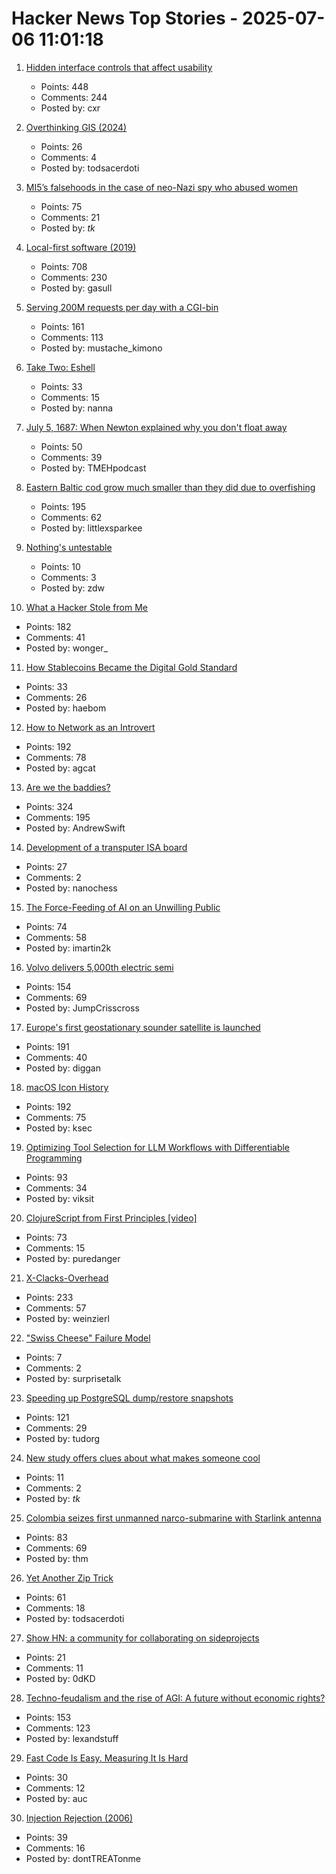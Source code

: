 # Hacker News Top Stories - 2025-07-06 11:01:18

1. [Hidden interface controls that affect usability](https://interactions.acm.org/archive/view/july-august-2025/stop-hiding-my-controls-hidden-interface-controls-are-affecting-usability)
   - Points: 448
   - Comments: 244
   - Posted by: cxr

2. [Overthinking GIS (2024)](https://scottsexton.co/post/overthinking_gis/)
   - Points: 26
   - Comments: 4
   - Posted by: todsacerdoti

3. [MI5’s falsehoods in the case of neo-Nazi spy who abused women](https://www.bbc.com/news/articles/c3w4nwdwywno)
   - Points: 75
   - Comments: 21
   - Posted by: _tk_

4. [Local-first software (2019)](https://www.inkandswitch.com/essay/local-first/)
   - Points: 708
   - Comments: 230
   - Posted by: gasull

5. [Serving 200M requests per day with a CGI-bin](https://simonwillison.net/2025/Jul/5/cgi-bin-performance/)
   - Points: 161
   - Comments: 113
   - Posted by: mustache_kimono

6. [Take Two: Eshell](http://yummymelon.com/devnull/take-two-eshell.html)
   - Points: 33
   - Comments: 15
   - Posted by: nanna

7. [July 5, 1687: When Newton explained why you don't float away](https://multiverseemployeehandbook.com/blog/when-newton-explained-why-you-dont-float-away/)
   - Points: 50
   - Comments: 39
   - Posted by: TMEHpodcast

8. [Eastern Baltic cod grow much smaller than they did due to overfishing](https://www.smithsonianmag.com/smart-news/these-cod-have-been-shrinking-dramatically-for-decades-now-scientists-say-theyve-solved-the-mystery-180986920/)
   - Points: 195
   - Comments: 62
   - Posted by: littlexsparkee

9. [Nothing's untestable](https://antithesis.com/blog/2025/bugbash_2025/mitchell_hashimoto/)
   - Points: 10
   - Comments: 3
   - Posted by: zdw

10. [What a Hacker Stole from Me](https://mynoise.net/blog.php)
   - Points: 182
   - Comments: 41
   - Posted by: wonger_

11. [How Stablecoins Became the Digital Gold Standard](https://www.haebom.dev/archive?tl=en&post=943zqpmqrk14g2wnvy87)
   - Points: 33
   - Comments: 26
   - Posted by: haebom

12. [How to Network as an Introvert](https://aginfer.bearblog.dev/how-to-network-as-an-introvert/)
   - Points: 192
   - Comments: 78
   - Posted by: agcat

13. [Are we the baddies?](https://geohot.github.io//blog/jekyll/update/2025/07/05/are-we-the-baddies.html)
   - Points: 324
   - Comments: 195
   - Posted by: AndrewSwift

14. [Development of a transputer ISA board](https://nanochess.org/transputer_board.html)
   - Points: 27
   - Comments: 2
   - Posted by: nanochess

15. [The Force-Feeding of AI on an Unwilling Public](https://www.honest-broker.com/p/the-force-feeding-of-ai-on-an-unwilling)
   - Points: 74
   - Comments: 58
   - Posted by: imartin2k

16. [Volvo delivers 5,000th electric semi](https://electrek.co/2025/06/29/volvo-delivers-5000th-electric-semi-with-little-fanfare-sending-a-big-message/)
   - Points: 154
   - Comments: 69
   - Posted by: JumpCrisscross

17. [Europe's first geostationary sounder satellite is launched](https://www.eumetsat.int/europes-first-geostationary-sounder-satellite-launched)
   - Points: 191
   - Comments: 40
   - Posted by: diggan

18. [macOS Icon History](https://basicappleguy.com/basicappleblog/macos-icon-history)
   - Points: 192
   - Comments: 75
   - Posted by: ksec

19. [Optimizing Tool Selection for LLM Workflows with Differentiable Programming](https://viksit.substack.com/p/optimizing-tool-selection-for-llm)
   - Points: 93
   - Comments: 34
   - Posted by: viksit

20. [ClojureScript from First Principles [video]](https://www.youtube.com/watch?v=An-ImWVppNQ)
   - Points: 73
   - Comments: 15
   - Posted by: puredanger

21. [X-Clacks-Overhead](https://xclacksoverhead.org/home/about)
   - Points: 233
   - Comments: 57
   - Posted by: weinzierl

22. ["Swiss Cheese" Failure Model](https://www.bookofjoe.com/2025/07/swiss-cheese-failure-model.html)
   - Points: 7
   - Comments: 2
   - Posted by: surprisetalk

23. [Speeding up PostgreSQL dump/restore snapshots](https://xata.io/blog/behind-the-scenes-speeding-up-pgstream-snapshots-for-postgresql)
   - Points: 121
   - Comments: 29
   - Posted by: tudorg

24. [New study offers clues about what makes someone cool](https://www.nytimes.com/2025/06/30/well/mind/cool-people-traits-study.html)
   - Points: 11
   - Comments: 2
   - Posted by: _tk_

25. [Colombia seizes first unmanned narco-submarine with Starlink antenna](https://www.france24.com/en/americas/20250702-colombia-narco-submarine-starlink)
   - Points: 83
   - Comments: 69
   - Posted by: thm

26. [Yet Another Zip Trick](https://hackarcana.com/article/yet-another-zip-trick)
   - Points: 61
   - Comments: 18
   - Posted by: todsacerdoti

27. [Show HN: a community for collaborating on sideprojects](https://relentlessly.no/)
   - Points: 21
   - Comments: 11
   - Posted by: 0dKD

28. [Techno-feudalism and the rise of AGI: A future without economic rights?](https://arxiv.org/abs/2503.14283)
   - Points: 153
   - Comments: 123
   - Posted by: lexandstuff

29. [Fast Code Is Easy. Measuring It Is Hard](https://www.architect.co/posts/how-fast-is-it-really)
   - Points: 30
   - Comments: 12
   - Posted by: auc

30. [Injection Rejection (2006)](https://thedailywtf.com/articles/Injection_Rejection)
   - Points: 39
   - Comments: 16
   - Posted by: dontTREATonme

